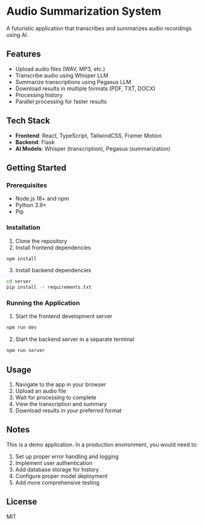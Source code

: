 # Audio Summarization System

A futuristic application that transcribes and summarizes audio recordings using AI.

## Features

- Upload audio files (WAV, MP3, etc.)
- Transcribe audio using Whisper LLM
- Summarize transcriptions using Pegasus LLM
- Download results in multiple formats (PDF, TXT, DOCX)
- Processing history
- Parallel processing for faster results

## Tech Stack

- **Frontend**: React, TypeScript, TailwindCSS, Framer Motion
- **Backend**: Flask
- **AI Models**: Whisper (transcription), Pegasus (summarization)

## Getting Started

### Prerequisites

- Node.js 18+ and npm
- Python 3.9+
- Pip

### Installation

1. Clone the repository
2. Install frontend dependencies

```bash
npm install
```

3. Install backend dependencies

```bash
cd server
pip install -r requirements.txt
```

### Running the Application

1. Start the frontend development server

```bash
npm run dev
```

2. Start the backend server in a separate terminal

```bash
npm run server
```

## Usage

1. Navigate to the app in your browser
2. Upload an audio file
3. Wait for processing to complete
4. View the transcription and summary
5. Download results in your preferred format

## Notes

This is a demo application. In a production environment, you would need to:

1. Set up proper error handling and logging
2. Implement user authentication
3. Add database storage for history
4. Configure proper model deployment
5. Add more comprehensive testing

## License

MIT